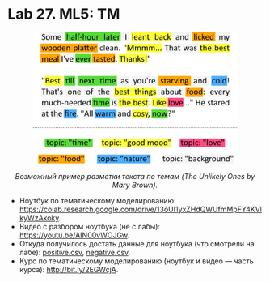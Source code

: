 # Lab 27. ML5: TM

<p align="center">
  <img src="images/topics-in-a-piece-of-text5.png" width="80%">
</p>
<p align="center">
  <em>Возможный пример разметки текста по темам (The Unlikely Ones by Mary Brown).</em>
</p>

* Ноутбук по тематическому моделированию: https://colab.research.google.com/drive/13oUI1yxZHdQWUfmMpFY4KVlkyWzAkoky.
* Видео с разбором ноутбука (не с лабы): https://youtu.be/AIN00vWOJGw.
* Откуда получилось достать данные для ноутбука (что смотрели на лабе): [positive.csv](https://github.com/MentatRus/twitter-sentiment/blob/master/positive.csv), [negative.csv](https://github.com/MentatRus/twitter-sentiment/blob/master/negative.csv).
* Курс по тематическому моделированию (ноутбук и видео — часть курса): http://bit.ly/2EGWcjA.
